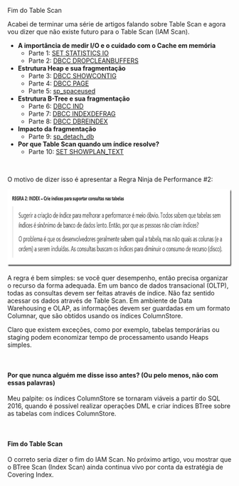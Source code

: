 <a link='https://blogs.msdn.microsoft.com/fcatae/2016/06/14/fim-do-table-scan/'>Fim do Table Scan</a>
<p>Acabei de terminar uma série de artigos falando sobre Table Scan e agora vou dizer que não existe futuro para o Table Scan (IAM Scan).</p> <ul> <li><strong>A importância de medir I/O e o cuidado com o Cache em memória</strong>  <ul> <li>Parte 1: <a href="http://blogs.msdn.com/b/fcatae/archive/2016/03/22/set-statistics-io.aspx">SET STATISTICS IO</a>  <li>Parte 2: <a href="http://blogs.msdn.com/b/fcatae/archive/2016/03/29/dbcc-dropcleanbuffers.aspx">DBCC DROPCLEANBUFFERS</a> </li></ul> <li><strong>Estrutura Heap e sua fragmentação</strong>  <ul> <li>Parte 3: <a href="http://blogs.msdn.com/b/fcatae/archive/2016/04/05/dbcc-showcontig.aspx">DBCC SHOWCONTIG</a>  <li>Parte 4: <a href="http://blogs.msdn.com/b/fcatae/archive/2016/04/12/dbcc-page.aspx">DBCC PAGE</a>  <li>Parte 5: <a href="http://blogs.msdn.com/b/fcatae/archive/2016/04/19/sp-spaceused.aspx">sp_spaceused</a> </li></ul> <li><strong>Estrutura B-Tree e sua fragmentação</strong>  <ul> <li>Parte 6: <a href="http://blogs.msdn.com/b/fcatae/archive/2016/04/26/dbcc-ind.aspx">DBCC IND</a>  <li>Parte 7: <a href="http://blogs.msdn.com/b/fcatae/archive/2016/05/03/dbcc-indexdefrag.aspx">DBCC INDEXDEFRAG</a>  <li>Parte 8: <a href="http://blogs.msdn.com/b/fcatae/archive/2016/05/10/dbcc-dbreindex.aspx">DBCC DBREINDEX</a> </li></ul> <li><strong>Impacto da fragmentação</strong>  <ul> <li>Parte 9: <a href="http://blogs.msdn.com/b/fcatae/archive/2016/05/17/sp-detach-db.aspx">sp_detach_db</a></li></ul> <li><strong>Por que Table Scan quando um índice resolve?</strong>  <ul> <li>Parte 10: <a href="https://blogs.msdn.microsoft.com/fcatae/2016/05/24/set-showplan_text/">SET SHOWPLAN_TEXT</a></li></ul></li></ul> <p>&nbsp;</p> <p>O motivo de dizer isso é apresentar a Regra Ninja de Performance #2:</p> <p><a href="images\image881.png"><img title="image" style="border-left-width: 0px;border-right-width: 0px;border-bottom-width: 0px;padding-top: 0px;padding-left: 0px;padding-right: 0px;border-top-width: 0px" border="0" alt="image" src="images\image_thumb735.png" width="768" height="173"></a></p> <p>A regra é bem simples: se você quer desempenho, então precisa organizar o recurso da forma adequada. Em um banco de dados transacional (OLTP), todas as consultas devem ser feitas através de índice. Não faz sentido acessar os dados através de Table Scan. Em ambiente de Data Warehousing e OLAP, as informações devem ser guardadas em um formato Columnar, que são obtidos usando os índices ColumnStore.</p> <p>Claro que existem exceções, como por exemplo, tabelas temporárias ou staging podem economizar tempo de processamento usando Heaps simples.</p> <p>&nbsp;</p> <h4>Por que nunca alguém me disse isso antes? (Ou pelo menos, não com essas palavras)</h4> <p>Meu palpite: os índices ColumnStore se tornaram viáveis a partir do SQL 2016, quando é possível realizar operações DML e criar índices BTree sobre as tabelas com índices ColumnStore.</p> <p>&nbsp;</p> <h4>Fim do Table Scan</h4> <p>O correto seria dizer o fim do IAM Scan. No próximo artigo, vou mostrar que o BTree Scan (Index Scan) ainda continua vivo por conta da estratégia de Covering Index.</p>
